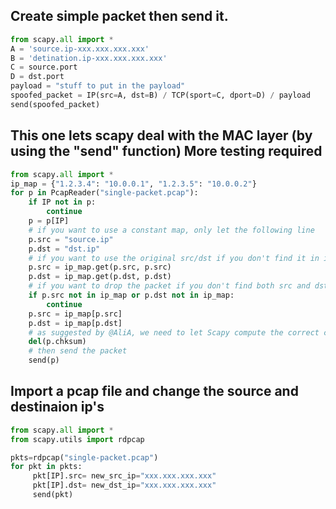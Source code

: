 Create simple packet then send it.
-----------------------------------
```python
from scapy.all import *
A = 'source.ip-xxx.xxx.xxx.xxx'
B = 'detination.ip-xxx.xxx.xxx.xxx'
C = source.port
D = dst.port
payload = "stuff to put in the payload"
spoofed_packet = IP(src=A, dst=B) / TCP(sport=C, dport=D) / payload
send(spoofed_packet)
```


This one lets scapy deal with the MAC layer (by using the "send" function) More testing required
-----------------------------------
```python
from scapy.all import *
ip_map = {"1.2.3.4": "10.0.0.1", "1.2.3.5": "10.0.0.2"}
for p in PcapReader("single-packet.pcap"):
    if IP not in p:
        continue
    p = p[IP]
    # if you want to use a constant map, only let the following line
    p.src = "source.ip"
    p.dst = "dst.ip"
    # if you want to use the original src/dst if you don't find it in ip_map
    p.src = ip_map.get(p.src, p.src)
    p.dst = ip_map.get(p.dst, p.dst)
    # if you want to drop the packet if you don't find both src and dst in ip_map
    if p.src not in ip_map or p.dst not in ip_map:
        continue
    p.src = ip_map[p.src]
    p.dst = ip_map[p.dst]
    # as suggested by @AliA, we need to let Scapy compute the correct checksum
    del(p.chksum)
    # then send the packet
    send(p)
```

Import a pcap file and change the source and destinaion ip's
-----------------------------------
```python    
from scapy.all import *
from scapy.utils import rdpcap

pkts=rdpcap("single-packet.pcap")
for pkt in pkts:
     pkt[IP].src= new_src_ip="xxx.xxx.xxx.xxx"
     pkt[IP].dst= new_dst_ip="xxx.xxx.xxx.xxx"
     send(pkt)
 ```
  
  
    
